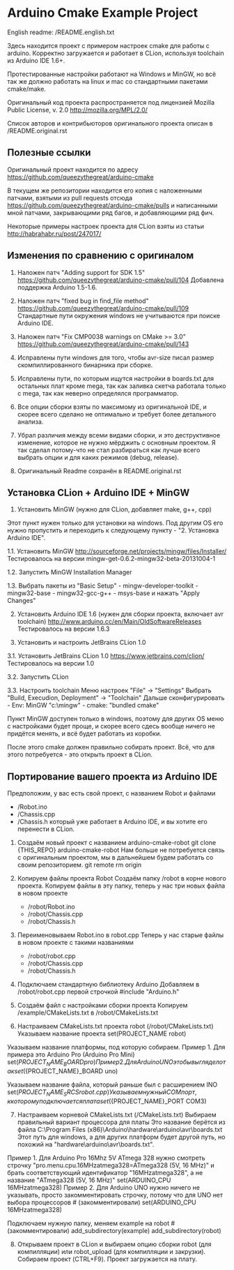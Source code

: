 Arduino Cmake Example Project
===============================

English readme: /README.english.txt

Здесь находится проект с примером настроек cmake для работы с arduino.
Корректно загружается и работает в CLion, используя toolchain 
из Arduino IDE 1.6+. 

Протестированные настройки работают на Windows и MinGW, но всё так же 
должно работать на linux и mac со стандартными пакетами cmake/make.

Оригинальный код проекта распространяется под лицензией
Mozilla Public License, v. 2.0 http://mozilla.org/MPL/2.0/

Список авторов и контрибьюторов оригинального проекта
описан в /README.original.rst

Полезные ссылки
-------------------------------
Оригинальный проект находится по адресу 
https://github.com/queezythegreat/arduino-cmake

В текущем же репозитории находится его копия с наложенными патчами, 
взятыми из pull requests отсюда 
https://github.com/queezythegreat/arduino-cmake/pulls
и написанными мной патчами, закрывающими ряд багов, 
и добавляющими ряд фич.

Некоторые примеры настроек проекта для CLion взяты из статьи 
http://habrahabr.ru/post/247017/

Изменения по сравнению с оригиналом
-------------------------------
1. Наложен патч "Adding support for SDK 1.5"
    https://github.com/queezythegreat/arduino-cmake/pull/104
    Добавлена поддержка Arduino 1.5-1.6.

2. Наложен патч "fixed bug in find_file method"
    https://github.com/queezythegreat/arduino-cmake/pull/109
    Стандартные пути окружения windows не учитываются при поиске Arduino IDE.

3. Наложен патч "Fix CMP0038 warnings on CMake >= 3.0"
    https://github.com/queezythegreat/arduino-cmake/pull/143

4. Исправлены пути windows для того, чтобы avr-size писал размер 
    скомпиллированного бинарника при сборке.

5. Исправлены пути, по которым ищутся настройки в boards.txt для остальных 
    плат кроме mega, так как заливка скетча работала только с mega, так как 
    неверно определялся программатор.

6. Все опции сборки взяты по максимому из оригинальной IDE, и скорее всего
    сделано не оптимально и требует более детального анализа.

7. Убрал различия между всеми видами сборки, и это деструктивное изменение, 
    которое не нужно мёрджить с основным проектом. Я так сделал потому-что 
    не стал разбираться как лучше всего выбрать опции и для каких режимов (debug, release).

8. Оригинальный Readme сохранён в README.original.rst

Установка CLion + Arduino IDE + MinGW
-----------------------------------
1. Установить MinGW (нужно для CLion, добавляет make, g++, cpp)

Этот пункт нужен только для установки на windows. Под другим OS его нужно пропустить 
и переходить к следующему пункту - "2. Установка Arduino IDE".

1.1. Установить MinGW
    http://sourceforge.net/projects/mingw/files/Installer/
    Тестировалось на версии mingw-get-0.6.2-mingw32-beta-20131004-1

1.2. Запустить MinGW Installation Manager

1.3. Выбрать пакеты из "Basic Setup"
    - mingw-developer-toolkit
    - mingw32-base
    - mingw32-gcc-g++
    - msys-base
и нажать "Apply Changes"

2. Установить Arduino IDE 1.6 (нужен для сборки проекта, включает avr toolchain)
    http://www.arduino.cc/en/Main/OldSoftwareReleases
    Тестировалось на версии 1.6.3

3. Установить и настроить JetBrains CLion 1.0

3.1. Установить JetBrains CLion 1.0
    https://www.jetbrains.com/clion/
    Тестировалось на версии 1.0

3.2. Запустить CLion

3.3. Настроить toolchain
    Меню настроек "File" -> "Settings"
    Выбрать "Build, Execudion, Deployment" -> "Toolchain"
    Дальше сконфигурировать
        - Env: MinGW "c:\mingw"
        - cmake: "bundled cmake"

Пункт MinGW доступен только в windows, поэтому для других OS меню с настройками 
будет проще, и скорее всего сдесь вообще ничего не придётся менять, и всё будет 
работать из коробки.

После этого cmake должен правильно собирать проект.
Всё, что для этого потребуется - это открыть проект в CLion.

Портирование вашего проекта из Arduino IDE
-----------------------------------
Предположим, у вас есть свой проект, с названием Robot и файлами
- /Robot.ino 
- /Chassis.cpp
- /Chassis.h
который уже работает в Arduino IDE, и вы хотите его перенести в CLion.

1. Создаём новый проект с названием arduino-cmake-robot
    git clone {THIS_REPO} arduino-cmake-robot
Нам больше не потребуется связь с оригинальным проектом, 
мы в дальнейшем будем работать со своим репозиторием.
    git remote rm origin

2. Копируем файлы проекта Robot
Создаём папку /robot в корне нового проекта.
Копируем файлы в эту папку, теперь у нас три новых файла в новом проекте
    - /robot/Robot.ino
    - /robot/Chassis.cpp
    - /robot/Chassis.h

3. Переименовываем Robot.ino в robot.cpp
Теперь у нас старые файлы в новом проекте с такими названиями
    - /robot/robot.cpp
    - /robot/Chassis.cpp
    - /robot/Chassis.h

4. Подключаем стандартную библиотеку Arduino
Добавляем в /robot/robot.cpp первой строчкой 
    #include "Arduino.h"

5. Создаём файл с настройками сборки проекта
Копируем /example/CMakeLists.txt в /robot/CMakeLists.txt

6. Настраиваем CMakeLists.txt проекта robot (/robot/CMakeLists.txt)
Указываем название проекта
    set(PROJECT_NAME robot)

Указываем название платформы, под которую собираем.
Пример 1. Для примера это Arduino Pro (Arduino Pro Mini)
    set(${PROJECT_NAME}_BOARD pro)
Пример 2. Для Arduino UNO это бы выглядело так
    set(${PROJECT_NAME}_BOARD uno)

Указываем название файла, который раньше был с расширением INO
    set(${PROJECT_NAME}_SRCS robot.cpp)
Указываем нужный COM порт, к которому подключается плата
    set(${PROJECT_NAME}_PORT COM3)

7. Настраиваем корневой CMakeLists.txt (/CMakeLists.txt)
Выбираем правильный вариант процессора для платы
Это название берётся из файла
    C:\Program Files (x86)\Arduino\hardware\arduino\avr\boards.txt
Этот путь для windows, а для других платформ будет другой путь, 
но похожий на "hardware\arduino\avr\boards.txt".

Пример 1. Для Arduino Pro 16Mhz 5V ATmega 328
нужно смотреть строчку "pro.menu.cpu.16MHzatmega328=ATmega328 (5V, 16 MHz)"
и брать соответствующий идентификатор "16MHzatmega328", а не название "ATmega328 (5V, 16 MHz)"
     set(ARDUINO_CPU 16MHzatmega328)
Пример 2. Для Arduino UNO нужно ничего не указывать, просто закомментировать строчку,
потому что для UNO нет выбора процессоров
    # (закомментировали) set(ARDUINO_CPU 16MHzatmega328)

Подключаем нужную папку, меняем example на robot
    # (закомментировали) add_subdirectory(example)
    add_subdirectory(robot)

8. Открываем проект в CLion и выбираем опцию сборки robot (для компилляции) 
или robot_upload (для компилляции и закрузки). 
Собираем проект (CTRL+F9). Проект загружается на плату.
